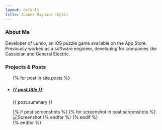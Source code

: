 ```yaml
---
layout: default
title: Joanne Maynard (Dyer)
---
```


### About Me

Developer of Lumio, an iOS puzzle game available on the App Store. Previously worked as a software engineer, developing for companies like Cassidian and General Electric.


### Projects & Posts

<ul id="posts">
  {% for post in site.posts %}
  <li>
    <h5><a href="{{ post.url }}">{{ post.title }}</a></h5>
    <p>{{ post.summary }}</p>
    {% if post.screenshots %}
      {% for screenshot in post.screenshots %}
        <img class="small-screenshot" src="{{ screenshot }}" alt="Screenshot">
      {% endfor %}
    {% endif %}
  </li>
  {% endfor %}
</ul>
